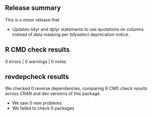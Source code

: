 ## Release summary

This is a minor release that 
* Updates tidyr and dplyr statements to use quotations on columns instead of data masking per tidyselect deprecation notice.

## R CMD check results

0 errors | 0 warnings | 0 notes

## revdepcheck results

We checked 0 reverse dependencies, comparing R CMD check results across CRAN and dev versions of this package.

 * We saw 0 new problems
 * We failed to check 0 packages
